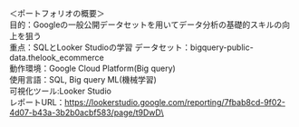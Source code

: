 ＜ポートフォリオの概要＞\
目的：Googleの一般公開データセットを用いてデータ分析の基礎的スキルの向上を狙う\
重点：SQLとLooker Studioの学習
データセット：bigquery-public-data.thelook_ecommerce\
動作環境：Google Cloud Platform(Big query)\
使用言語：SQL, Big query ML(機械学習)\
可視化ツール:Looker Studio\
レポートURL：https://lookerstudio.google.com/reporting/7fbab8cd-9f02-4d07-b43a-3b2b0acbf583/page/t9DwD\
